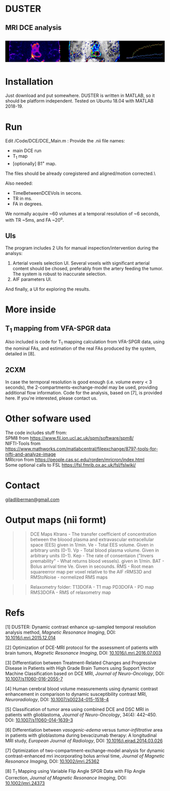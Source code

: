 # DUSTER
MRI DCE analysis
------------------
![Banner](/docs/Banner1.png)
------------------
# Installation
Just download and put somewhere.
DUSTER is written in MATLAB, so it should be platform independent. Tested on Ubuntu 18.04 with MATLAB 2018-19.
# Run
Edit /Code/DCE/DCE_Main.m :
Provide the .nii file names: 
* main DCE run
* T<sub>1</sub> map
* \[optionally\] B1<sup>+</sup> map.

The files should be already coregistered and aligned/motion corrected.\

Also needed:
* TimeBetweenDCEVols in secons.
* TR in ms.
* FA in degrees.

We normally acquire ~60 volumes at a temporal resolution of ~6 seconds, with TR ~5ms, and FA ~20<sup>o</sup>.
## UIs
The program includes 2 UIs for manual inspection/intervention during the analsys:
1. Arterial voxels selection UI. Several voxels with significant arterial content should be chosed, preferably from the artery feeding the tumor. The system is robust to inaccurate selection.
2. AIF parameters UI.

And finally, a UI for exploring the results.

# More inside
## T<sub>1</sub> mapping from VFA-SPGR data
Also included is code for T<sub>1</sub> mapping calculation from VFA-SPGR data, using the nominal FAs, and estimation of the real FAs produced by the system, detailed in \[8\].

## 2CXM
In case the termporal resolution is good enough (i.e. volume every < 3 seconds), the 2-compartments-exchange-model may be used, providing additional flow information. Code for the analysis, based on \[7\], is provided here. If you're interested, please contact us.

# Other sofware used
The code includes stuff from:\
SPM8 from https://www.fil.ion.ucl.ac.uk/spm/software/spm8/ \
NIFTI-Tools from https://www.mathworks.com/matlabcentral/fileexchange/8797-tools-for-nifti-and-analyze-image \
MRIcron from https://people.cas.sc.edu/rorden/mricron/index.html \
Some optional calls to FSL https://fsl.fmrib.ox.ac.uk/fsl/fslwiki/
# Contact
giladliberman@gmail.com

# Output maps (nii formt)
>>DCE Maps
Ktrans - The transfer coefficient of concentration between the bloood plasma and extravascular extracellular space (EES) given in 1/min.
Ve - Total EES volume. Given in arbitrary units (0-1).
Vp - Total blood plasma volume. Given in arbitrary units (0-1).
Kep -  The rate of consentaion ("Invers premability" - What returns blood vessels). given in 1/min.
BAT - Bolus arrival time Ve. Given in secounds.
RMS - Root mean squareerror map per voxel relative to the AIF
rRMS3D and RMStoNoise - normelized RMS maps

>>Relaxometry folder:
T13DOFA - T1 map
PD3DOFA - PD map
RMS3DOFA - RMS of relaxometry map

# Refs
\[1\] DUSTER: Dynamic contrast enhance up-sampled temporal resolution analysis method, *Magnetic Resonance Imaging*, DOI: [10.1016/j.mri.2015.12.014](http://dx.doi.org/10.1016/j.mri.2015.12.014)

\[2\] Optimization of DCE-MRI protocol for the assessment of patients with brain tumors, *Magnetic Resonance Imaging*, DOI: [10.1016/j.mri.2016.07.003](http://dx.doi.org/10.1016/j.mri.2016.07.003)

\[3\] Differentiation between Treatment-Related Changes and Progressive Disease in Patients with High Grade Brain Tumors using Support Vector Machine Classification based on DCE MRI, *Journal of Neuro-Oncology*, DOI: [10.1007/s11060-016-2055-7](http://dx.doi.org/10.1007/s11060-016-2055-7)

\[4\] Human cerebral blood volume measurements using dynamic contrast enhancement in comparison to dynamic susceptibility contrast MRI, *Neuroradiology*, DOI: [10.1007/s00234-015-1518-4](http://dx.doi.org/10.1007/s00234-015-1518-4)

\[5\] Classification of tumor area using combined DCE and DSC MRI in patients with glioblastoma, *Journal of Neuro-Oncology*, 34(4): 442–450. DOI: [10.1007/s11060-014-1639-3](http://dx.doi.org/10.1007/s11060-014-1639-3)

\[6\] Differentiation between *vasogenic-edema* versus *tumor-infiltrative* area in patients with glioblastoma during bevacizumab therapy: A longitudinal MRI study, *European Journal of Radiology*, DOI: [10.1016/j.ejrad.2014.03.026](http://dx.doi.org/10.1016/j.ejrad.2014.03.026)

\[7\] Optimization of two-compartment-exchange-model analysis for dynamic contrast-enhanced mri incorporating bolus arrival time, *Journal of Magnetic Resonance Imaging*, DOI: [10.1002/jmri.25362](http://dx.doi.org/10.1002/jmri.25362)

\[8\] T<sub>1</sub> Mapping using Variable Flip Angle SPGR Data with Flip Angle Correction, *Journal of Magnetic Resonance Imaging*, DOI: [10.1002/jmri.24373](http://dx.doi.org/10.1002/jmri.24373)
